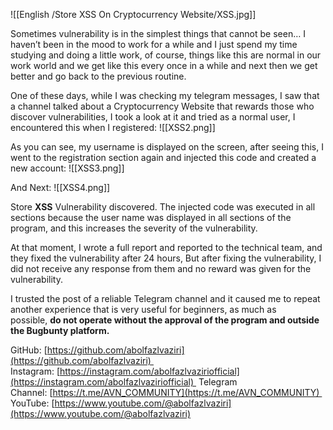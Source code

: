 ![[English /Store XSS On Cryptocurrency Website/XSS.jpg]]

Sometimes vulnerability is in the simplest things that cannot be seen…
I haven’t been in the mood to work for a while and I just spend my time studying and doing a little work, of course, things like this are normal in our work world and we get like this every once in a while and next then we get better and go back to the previous routine.

One of these days, while I was checking my telegram messages, I saw that a channel talked about a Cryptocurrency Website that rewards those who discover vulnerabilities, I took a look at it and tried as a normal user, I encountered this when I registered:
![[XSS2.png]]

As you can see, my username is displayed on the screen, after seeing this, I went to the registration section again and injected this code and created a new account:
![[XSS3.png]]

And Next:
![[XSS4.png]]

Store **XSS** Vulnerability discovered.
The injected code was executed in all sections because the user name was displayed in all sections of the program, and this increases the severity of the vulnerability.

At that moment, I wrote a full report and reported to the technical team, and they fixed the vulnerability after 24 hours, But after fixing the vulnerability, I did not receive any response from them and no reward was given for the vulnerability.

I trusted the post of a reliable Telegram channel and it caused me to repeat another experience that is very useful for beginners, as much as possible, **do not operate without the approval of the program and outside the Bugbunty platform.**

GitHub: [https://github.com/abolfazlvaziri](https://github.com/abolfazlvaziri) 
Instagram: [https://instagram.com/abolfazlvaziriofficial](https://instagram.com/abolfazlvaziriofficial) 
Telegram Channel: [https://t.me/AVN_COMMUNITY](https://t.me/AVN_COMMUNITY) 
YouTube: [https://www.youtube.com/@abolfazlvaziri](https://www.youtube.com/@abolfazlvaziri)
